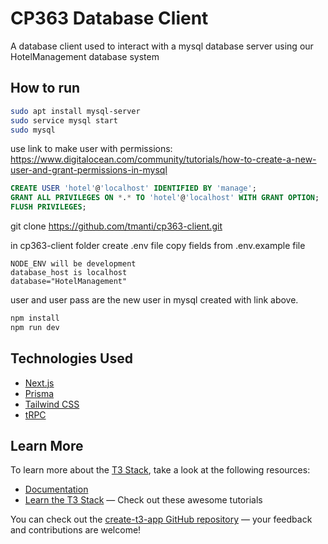 # CP363 Database Client

A database client used to interact with a mysql database server using our HotelManagement database system

## How to run
```bash
sudo apt install mysql-server
sudo service mysql start
sudo mysql
```

use link to make user with permissions: https://www.digitalocean.com/community/tutorials/how-to-create-a-new-user-and-grant-permissions-in-mysql
```SQL
CREATE USER 'hotel'@'localhost' IDENTIFIED BY 'manage'; 
GRANT ALL PRIVILEGES ON *.* TO 'hotel'@'localhost' WITH GRANT OPTION; 
FLUSH PRIVILEGES;
```

git clone https://github.com/tmanti/cp363-client.git

in cp363-client folder create .env file
copy fields from .env.example file

```
NODE_ENV will be development
database_host is localhost
database="HotelManagement"
```

user and user pass are the new user in mysql created with link above.

```bash
npm install
npm run dev
```

## Technologies Used

- [Next.js](https://nextjs.org)
- [Prisma](https://prisma.io)
- [Tailwind CSS](https://tailwindcss.com)
- [tRPC](https://trpc.io)

## Learn More

To learn more about the [T3 Stack](https://create.t3.gg/), take a look at the following resources:

- [Documentation](https://create.t3.gg/)
- [Learn the T3 Stack](https://create.t3.gg/en/faq#what-learning-resources-are-currently-available) — Check out these awesome tutorials

You can check out the [create-t3-app GitHub repository](https://github.com/t3-oss/create-t3-app) — your feedback and contributions are welcome!
